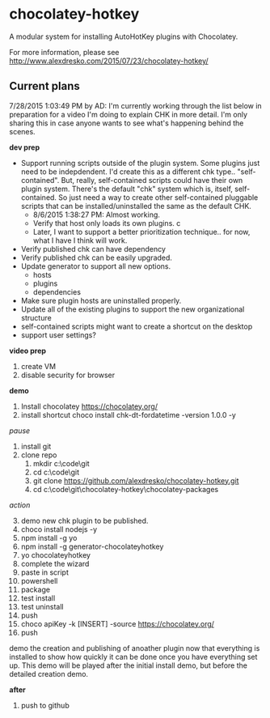 # chocolatey-hotkey
A modular system for installing AutoHotKey plugins with Chocolatey.

For more information, please see http://www.alexdresko.com/2015/07/23/chocolatey-hotkey/

Current plans
-------
7/28/2015 1:03:49 PM by AD:   I'm currently working through the list below in preparation for a video I'm doing to explain CHK in more detail.  I'm only sharing this in case anyone wants to see what's happening behind the scenes. 

**dev prep**



* Support running scripts outside of the plugin system. Some plugins just need to be indepdendent. I'd create this as a different chk type.. "self-contained". But, really, self-contained scripts could have their own plugin system. There's the default "chk" system which is, itself, self-contained. So just need a way to create other self-contained pluggable scripts that can be installed/uninstalled the same as the default CHK. 
	*  8/6/2015 1:38:27 PM:   Almost working. 
	* Verify that  host only loads its own plugins. c
	*  Later, I want to support a better prioritization technique.. for now, what I have I think will work. 
* Verify published chk can have dependency
* Verify published chk can be easily upgraded. 
* Update generator to support all new options. 
	* hosts
	* plugins
	* dependencies
* Make sure plugin hosts are uninstalled properly. 
* Update all of the existing plugins to support the new organizational structure
* self-contained scripts might want to create a shortcut on the desktop
* support user settings? 

**video prep**
1. create VM
2. disable security for browser

**demo**

1. Install chocolatey
	https://chocolatey.org/
2. install shortcut
	choco install chk-dt-fordatetime -version 1.0.0 -y

*pause*

1. install git
2. clone repo
	1. mkdir c:\code\git
	2. cd c:\code\git
	3. git clone https://github.com/alexdresko/chocolatey-hotkey.git
	4. cd c:\code\git\chocolatey-hotkey\chocolatey-packages

*action*

3. demo new chk plugin to be published. 
4. choco install nodejs -y
5. npm install -g yo
6. npm install -g generator-chocolateyhotkey
7. yo chocolateyhotkey
8. complete the wizard
9. paste in script
10. powershell
11. package
12. test install
13. test uninstall
14. push
15. choco apiKey -k [INSERT] -source https://chocolatey.org/
16. push

demo the creation and publishing of anoather plugin now that everything is installed to show how quickly it can be done once you have everything set up. This demo will be played after the initial install demo, but before the detailed creation demo. 

**after**

1. push to github


